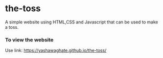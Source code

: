 # the-toss
A simple website using HTML,CSS and Javascript that can be used to make a toss.

### To view the website
Use link: https://yashawaghate.github.io/the-toss/
